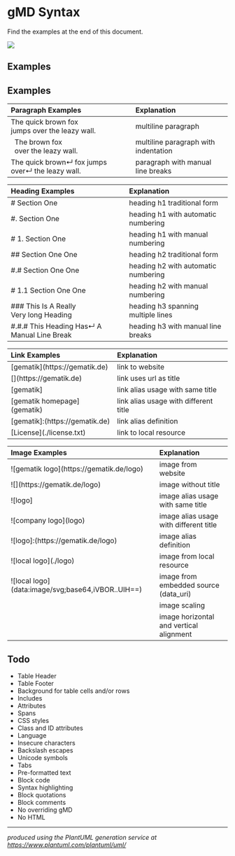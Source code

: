 # gMD Syntax

Find the examples at the end of this document.

![](https://www.plantuml.com/plantuml/svg/hLJ1ZjCm4BtdAmPpIKA0Ewj5YtOFLEeYL7PFJK1kEssiTPtYk2eepfK_ueVu4cQSEhlL8h58L4fipxnvVfu-vw9rqZfSc7MIRAwlu1mwWOqMVG7THsdbnifTxQUgTVv6BZHoV02S9Sa8eBA9MQ5n1SpVermfixcMzWvjLS0DVdEGvjWkvGv13zdIrCC4jW7Nvba1WPVu0nNNR2nAXnOQ2_XrBtLfN2qDh9Lj7QY0uZhUuLZT7qVUqAnQE2XNbmQtE_STj3AOPsV9YK1IBfxJfcb7G-_5AvhFGwGBSuvMNhIx9ItCVhj0Iy60YYi6nbnVaPw0flQmBcxeL9axFzdA3VhhPgNM2gqNozfI3o7X98kOCoNSAATnw1QjgZo3YlWgpf6iDoBDfLQoBUdiQsMKKut9CuQaV8RRsTI_utoWINE3I3ruL44DqIqUQhJK3zQR2QX8If38Mfw9uly9kf9Etiuc9y8-_9kms3NIbefSU97pwpCzN-ZvzUCdlL_oZyPp_j5O2lgh4pOkLV4mSRYzzzWOURflOia3itDey55qOHTtU6HYjcvf_kJTyNQKPhmUceMFTmDw6FOVJPi-yA8FFNd1JGY73XULCBFcG8Be_OJJGK8ugfdFzXhjb8B7cgg0oyOuail1UFjFWf6UIM8rsyWJB0IAOTwD2_vwZ0JtuFabQlrf9yt9PmDydaM6lo1wlhnlHNKs225UzYXXK_O74r2B-c2Ii3WNFHKIXaiYDNUNci5JbjGC-u67OSh1OtgyxC37YSKaOFmw42rXO-BrIIAvGBFYB-zl)

## Examples

## Examples

| Paragraph Examples                                            | Explanation                              |
|:--------------------------------------------------------------|:-----------------------------------------|
| The quick brown fox<br>jumps over the leazy wall.             | multiline paragraph                      |
| &nbsp;&nbsp;The brown fox<br>&nbsp;&nbsp;over the leazy wall. | multiline paragraph with indentation     |
| The quick brown↵ fox jumps over↵ the leazy wall.              | paragraph with manual line breaks        |

| Heading Examples                                              | Explanation                              |
|:--------------------------------------------------------------|:-----------------------------------------|
| # Section One                                                 | heading h1 traditional form              |
| #. Section One                                                | heading h1 with automatic numbering      |
| # 1. Section One                                              | heading h1 with manual numbering         |
| ## Section One One                                            | heading h2 traditional form              |
| #.# Section One One                                           | heading h2 with automatic numbering      |
| # 1.1 Section One One                                         | heading h2 with manual numbering         |
| ### This Is A Really<br>Very long Heading                     | heading h3 spanning multiple lines       |
| #.#.# This Heading Has↵ A Manual Line Break                   | heading h3 with manual line breaks       |

| Link Examples                        | Explanation                              |
|:-------------------------------------|:-----------------------------------------|
| \[gematik\](https[]()://gematik.de)  | link to website                          |
| \[](https[]()://gematik.de)          | link uses url as title                   |
| \[gematik\]                          | link alias usage with same title         |
| \[gematik homepage\](gematik)        | link alias usage with different title    |  
| \[gematik\]:(https[]()://gematik.de) | link alias definition                    | 
| \[License](./license.txt)            | link to local resource                   |

| Image Examples                                       | Explanation                               |
|:-----------------------------------------------------|:------------------------------------------|
| !\[gematik logo\](https[]()://gematik.de/logo)       | image from website                        |
| !\[\](https[]()://gematik.de/logo)                   | image without title                       |
| !\[logo\]                                            | image alias usage with same title         |
| !\[company logo\](logo)                              | image alias usage with different title    |
| !\[logo\]:(https[]()://gematik.de/logo)              | image alias definition                    |
| !\[local logo\](./logo)                              | image from local resource                 |
| !\[local logo\](data:image/svg;base64,iVBOR..UIH==)  | image from embedded source (data_uri)     |
|                                                      | image scaling                             |
|                                                      | image horizontal and vertical alignment   |

## Todo

- Table Header
- Table Footer
- Background for table cells and/or rows 
- Includes
- Attributes
- Spans
- CSS styles
- Class and ID attributes
- Language
- Insecure characters
- Backslash escapes
- Unicode symbols
- Tabs
- Pre-formatted text
- Block code
- Syntax highlighting
- Block quotations
- Block comments
- No overriding gMD 
- No HTML

_____
_produced using the PlantUML generation service at https://www.plantuml.com/plantuml/uml/_ 







